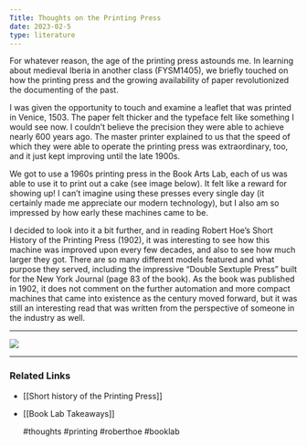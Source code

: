 ```yaml
---
Title: Thoughts on the Printing Press
date: 2023-02-5
type: literature
---
```


For whatever reason, the age of the printing press astounds me. In learning about medieval Iberia in another class (FYSM1405), we briefly touched on how the printing press and the growing availability of paper revolutionized the documenting of the past. 

I was given the opportunity to touch and examine a leaflet that was printed in Venice, 1503. The paper felt thicker and the typeface felt like something I would see now. I couldn’t believe the precision they were able to achieve nearly 600 years ago. The master printer explained to us that the speed of which they were able to operate the printing press was extraordinary, too, and it just kept improving until the late 1900s.

We got to use a 1960s printing press in the Book Arts Lab, each of us was able to use it to print out a cake (see image below). It felt like a reward for showing up! I can’t imagine using these presses every single day (it certainly made me appreciate our modern technology), but I also am so impressed by how early these machines came to be. 

I decided to look into it a bit further, and in reading Robert Hoe’s Short History of the Printing Press (1902), it was interesting to see how this machine was improved upon every few decades, and also to see how much larger they got. There are so many different models featured and what purpose they served, including the impressive “Double Sextuple Press” built for the New York Journal (page 83 of the book). As the book was published in 1902, it does not comment on the further automation and more compact machines that came into existence as the century moved forward, but it was still an interesting read that was written from the perspective of someone in the industry as well.

---
**![](https://lh5.googleusercontent.com/t5Uz-RgPpGWhZkAYxIYORdSDC78WD1CqCY1QvyU254EzmoTIcdiRv_Lh3i3bdtAZVkeNyuHwttD7HxwtDO3PesXGszSUjW31REoZfsyGvx4QLkKENa8Hvv_44yzMH-b-BQJ9eCOoO72q-TyFDZGDl-c)**

--- 

### Related Links

- [[Short history of the Printing Press]]
- [[Book Lab Takeaways]]

	#thoughts #printing #roberthoe #booklab 
